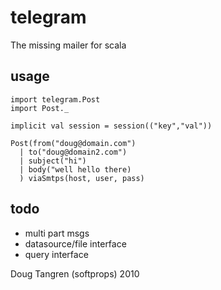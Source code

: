 # telegram

The missing mailer for scala

## usage

    import telegram.Post
    import Post._

    implicit val session = session(("key","val"))

    Post(from("doug@domain.com")
      | to("doug@domain2.com")
      | subject("hi")
      | body("well hello there)
      ) viaSmtps(host, user, pass)

## todo

* multi part msgs
* datasource/file interface
* query interface

Doug Tangren (softprops) 2010
